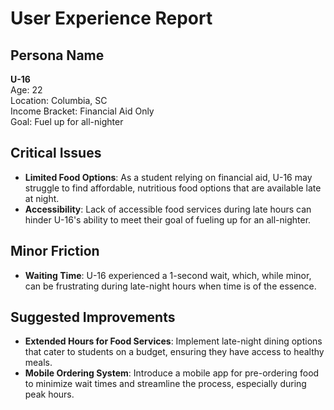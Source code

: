 # User Experience Report

## Persona Name
**U-16**  
Age: 22  
Location: Columbia, SC  
Income Bracket: Financial Aid Only  
Goal: Fuel up for all-nighter  

## Critical Issues
- **Limited Food Options**: As a student relying on financial aid, U-16 may struggle to find affordable, nutritious food options that are available late at night.
- **Accessibility**: Lack of accessible food services during late hours can hinder U-16's ability to meet their goal of fueling up for an all-nighter.

## Minor Friction
- **Waiting Time**: U-16 experienced a 1-second wait, which, while minor, can be frustrating during late-night hours when time is of the essence.

## Suggested Improvements
- **Extended Hours for Food Services**: Implement late-night dining options that cater to students on a budget, ensuring they have access to healthy meals.
- **Mobile Ordering System**: Introduce a mobile app for pre-ordering food to minimize wait times and streamline the process, especially during peak hours.